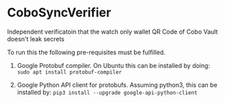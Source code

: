 # CoboSyncVerifier
Independent verificatoin that the watch only wallet QR Code of Cobo Vault doesn't leak secrets

To run this the following pre-requisites must be fulfilled.

1) Google Protobuf compiler.  On Ubuntu this can be installed by doing:
`sudo apt install protobuf-compiler`

2) Google Python API client for protobufs. Assuming python3, this can be installed by:
`pip3 install --upgrade google-api-python-client`

